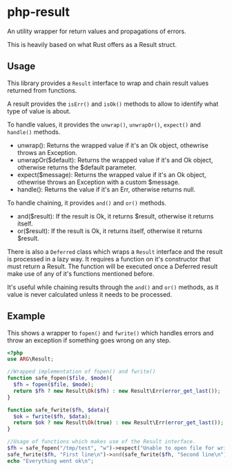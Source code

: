 # php-result
An utility wrapper for return values and propagations of errors.

This is heavily based on what Rust offers as a Result struct.

## Usage
This library provides a `Result` interface to wrap and chain result values returned from functions.

A result provides the `isErr()` and `isOk()` methods to allow to identify what type of value is about.

To handle values, it provides the `unwrap()`, `unwrapOr()`, `expect()` and `handle()` methods.
 - unwrap(): Returns the wrapped value if it's an Ok object, othewrise throws an Exception.
 - unwrapOr($default): Returns the wrapped value if it's and Ok object, otherwise returns the $default parameter.
 - expect($message): Returns the wrapped value if it's an Ok object, othewrise throws an Exception with a custom $message.
 - handle(): Returns the value if it's an Err, otherwise returns null.

To handle chaining, it provides `and()` and `or()` methods.
 - and($result): If the result is Ok, it returns $result, otherwise it returns itself.
 - or($result): If the result is Ok, it returns itself, otherwise it returns $result.

There is also a `Deferred` class which wraps a `Result` interface and the result is processed in a lazy way.
It requires a function on it's constructor that must return a Result. The function will be executed once a Deferred result make use
of any of it's functions mentioned before.

It's useful while chaining results through the `and()` and `or()` methods, as it value is never calculated unless it needs to be processed.

## Example
This shows a wrapper to `fopen()` and `fwrite()` which handles errors and throw an exception if something goes wrong on any step.
```php
<?php
use ARG\Result;

//Wrapped implementation of fopen() and fwrite()
function safe_fopen($file, $mode){
  $fh = fopen($file, $mode);
  return $fh ? new Result\Ok($fh) : new Result\Err(error_get_last());
}

function safe_fwrite($fh, $data){
  $ok = fwrite($fh, $data);
  return $ok ? new Result\Ok(true) : new Result\Err(error_get_last());
}

//Usage of functions which makes use of the Result interface.
$fh = safe_fopen("/tmp/test", "w")->expect("Unable to open file for writing!");
safe_fwrite($fh, "First line\n")->and(safe_fwrite($fh, "Second line\n"))->expect("Unable to write data to file");
echo "Everything went ok\n";
```
